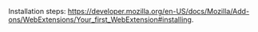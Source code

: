 Installation steps: https://developer.mozilla.org/en-US/docs/Mozilla/Add-ons/WebExtensions/Your_first_WebExtension#installing.